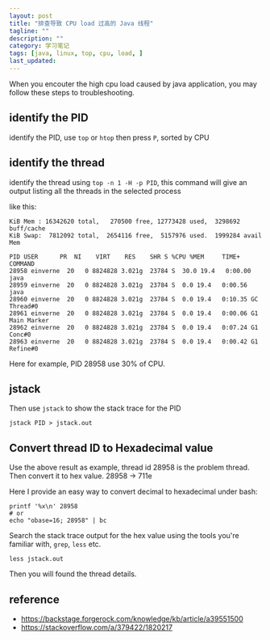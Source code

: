 ```yaml
---
layout: post
title: "排查导致 CPU load 过高的 Java 线程"
tagline: ""
description: ""
category: 学习笔记
tags: [java, linux, top, cpu, load, ]
last_updated:
---
```



When you encouter the high cpu load caused by java application, you may follow these steps to troubleshooting.

## identify the PID

identify the PID, use `top` or `htop` then press `P`, sorted by CPU

## identify the thread
identify the thread using `top -n 1 -H -p PID`, this command will give an output listing all the threads in the selected process

like this:

	KiB Mem : 16342620 total,   270500 free, 12773428 used,  3298692 buff/cache
	KiB Swap:  7812092 total,  2654116 free,  5157976 used.  1999284 avail Mem

	PID USER      PR  NI    VIRT    RES    SHR S %CPU %MEM     TIME+ COMMAND
	28958 einverne  20   0 8824828 3.021g  23784 S  30.0 19.4   0:00.00 java
	28959 einverne  20   0 8824828 3.021g  23784 S  0.0 19.4   0:00.56 java
	28960 einverne  20   0 8824828 3.021g  23784 S  0.0 19.4   0:10.35 GC Thread#0
	28961 einverne  20   0 8824828 3.021g  23784 S  0.0 19.4   0:00.06 G1 Main Marker
	28962 einverne  20   0 8824828 3.021g  23784 S  0.0 19.4   0:07.24 G1 Conc#0
	28963 einverne  20   0 8824828 3.021g  23784 S  0.0 19.4   0:00.42 G1 Refine#0

Here for example, PID 28958 use 30% of CPU.

## jstack

Then use `jstack` to show the stack trace for the PID

	jstack PID > jstack.out

## Convert thread ID to Hexadecimal value
Use the above result as example, thread id 28958 is the problem thread. Then convert it to hex value.
	28958 -> 711e

Here I provide an easy way to convert decimal to hexadecimal under bash:

	printf '%x\n' 28958
	# or
	echo "obase=16; 28958" | bc

Search the stack trace output for the hex value using the tools you're familiar with, `grep`, `less` etc.

	less jstack.out

Then you will found the thread details.

## reference

- <https://backstage.forgerock.com/knowledge/kb/article/a39551500>
- <https://stackoverflow.com/a/379422/1820217>
